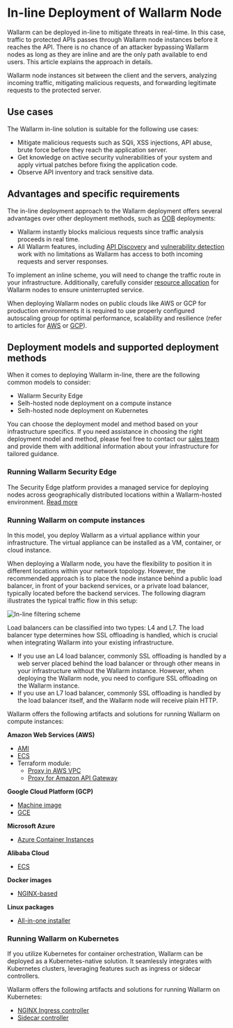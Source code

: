 # In-line Deployment of Wallarm Node

Wallarm can be deployed in-line to mitigate threats in real-time. In this case, traffic to protected APIs passes through Wallarm node instances before it reaches the API. There is no chance of an attacker bypassing Wallarm nodes as long as they are inline and are the only path available to end users. This article explains the approach in details.

Wallarm node instances sit between the client and the servers, analyzing incoming traffic, mitigating malicious requests, and forwarding legitimate requests to the protected server. 

## Use cases

The Wallarm in-line solution is suitable for the following use cases:

* Mitigate malicious requests such as SQli, XSS injections, API abuse, brute force before they reach the application server.
* Get knowledge on active security vulnerabilities of your system and apply virtual patches before fixing the application code.
* Observe API inventory and track sensitive data.

## Advantages and specific requirements

The in-line deployment approach to the Wallarm deployment offers several advantages over other deployment methods, such as [OOB](../oob/overview.md) deployments:

* Wallarm instantly blocks malicious requests since traffic analysis proceeds in real time.
* All Wallarm features, including [API Discovery](../../api-discovery/overview.md) and [vulnerability detection](../../about-wallarm/detecting-vulnerabilities.md) work with no limitations as Wallarm has access to both incoming requests and server responses.

To implement an inline scheme, you will need to change the traffic route in your infrastructure. Additionally, carefully consider [resource allocation](../../admin-en/configuration-guides/allocate-resources-for-node.md) for Wallarm nodes to ensure uninterrupted service.

When deploying Wallarm nodes on public clouds like AWS or GCP for production environments it is required  to use properly configured autoscaling group for optimal performance, scalability and resilience (refer to articles for [AWS](../../admin-en/installation-guides/amazon-cloud/autoscaling-overview.md) or [GCP](../../admin-en/installation-guides/google-cloud/autoscaling-overview.md)).

## Deployment models and supported deployment methods

When it comes to deploying Wallarm in-line, there are the following common models to consider:

* Wallarm Security Edge
* Selh-hosted node deployment on a compute instance
* Selh-hosted node deployment on Kubernetes

You can choose the deployment model and method based on your infrastructure specifics. If you need assistance in choosing the right deployment model and method, please feel free to contact our [sales team](mailto:sales@wallarm.com) and provide them with additional information about your infrastructure for tailored guidance.

### Running Wallarm Security Edge

The Security Edge platform provides a managed service for deploying nodes across geographically distributed locations within a Wallarm-hosted environment. [Read more](../security-edge/inline/deployment.md)

### Running Wallarm on compute instances

In this model, you deploy Wallarm as a virtual appliance within your infrastructure. The virtual appliance can be installed as a VM, container, or cloud instance.

When deploying a Wallarm node, you have the flexibility to position it in different locations within your network topology. However, the recommended approach is to place the node instance behind a public load balancer, in front of your backend services, or a private load balancer, typically located before the backend services. The following diagram illustrates the typical traffic flow in this setup:

![In-line filtering scheme](../../images/waf-installation/inline/wallarm-inline-deployment-scheme.png)

Load balancers can be classified into two types: L4 and L7. The load balancer type determines how SSL offloading is handled, which is crucial when integrating Wallarm into your existing infrastructure.

* If you use an L4 load balancer, commonly SSL offloading is handled by a web server placed behind the load balancer or through other means in your infrastructure without the Wallarm instance. However, when deploying the Wallarm node, you need to configure SSL offloading on the Wallarm instance.
* If you use an L7 load balancer, commonly SSL offloading is handled by the load balancer itself, and the Wallarm node will receive plain HTTP.

Wallarm offers the following artifacts and solutions for running Wallarm on compute instances:

**Amazon Web Services (AWS)**

* [AMI](compute-instances/aws/aws-ami.md)
* [ECS](compute-instances/aws/aws-ecs.md)
* Terraform module:
    * [Proxy in AWS VPC](compute-instances/aws/terraform-module-for-aws-vpc.md)
    * [Proxy for Amazon API Gateway](compute-instances/aws/terraform-module-for-aws-api-gateway.md)

**Google Cloud Platform (GCP)**

* [Machine image](compute-instances/gcp/machine-image.md)
* [GCE](compute-instances/gcp/gce.md)

**Microsoft Azure**

* [Azure Container Instances](compute-instances/azure/docker-image.md)

**Alibaba Cloud**

* [ECS](compute-instances/alibaba/docker-image.md)

**Docker images**

* [NGINX-based](compute-instances/docker/nginx-based.md)

**Linux packages**

* [All-in-one installer](compute-instances/linux/all-in-one.md)

### Running Wallarm on Kubernetes

If you utilize Kubernetes for container orchestration, Wallarm can be deployed as a Kubernetes-native solution. It seamlessly integrates with Kubernetes clusters, leveraging features such as ingress or sidecar controllers.

Wallarm offers the following artifacts and solutions for running Wallarm on Kubernetes:

* [NGINX Ingress controller](../../admin-en/installation-kubernetes-en.md)
* [Sidecar controller](../kubernetes/sidecar-proxy/deployment.md)
